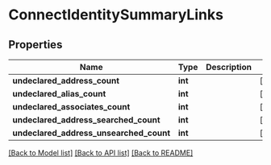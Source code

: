 # ConnectIdentitySummaryLinks

## Properties
Name | Type | Description | Notes
------------ | ------------- | ------------- | -------------
**undeclared_address_count** | **int** |  | [optional] 
**undeclared_alias_count** | **int** |  | [optional] 
**undeclared_associates_count** | **int** |  | [optional] 
**undeclared_address_searched_count** | **int** |  | [optional] 
**undeclared_address_unsearched_count** | **int** |  | [optional] 

[[Back to Model list]](../README.md#documentation-for-models) [[Back to API list]](../README.md#documentation-for-api-endpoints) [[Back to README]](../README.md)

